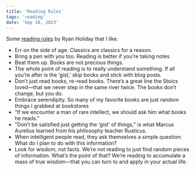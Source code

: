 ```yaml
---
title: 'Reading Rules'
tags: 'reading'
date: 'Sep 10, 2023'
---
```


Some [reading rules](https://ryanholiday.net/these-38-reading-rules-changed-my-life) by Ryan Holiday that I like.

- Err on the side of age. Classics are classics for a reason.
- Bring a pen with you too. Reading is better if you’re taking notes
- Beat them up. Books are not precious things.
- The whole point of reading is to really understand something. If all you’re after is the ‘gist,’ skip books and stick with blog posts.
- Don’t just read books, re-read books. There’s a great line the Stoics loved—that we never step in the same river twice. The books don’t change, but you do.
- Embrace serendipity. So many of my favorite books are just random things I grabbed at bookstores
- “If we encounter a man of rare intellect, we should ask him what books he reads.”
- "Don’t be satisfied just getting the ‘gist’ of things," is what Marcus Aurelius learned from his philosophy teacher Rusticus.
- When intelligent people read, they ask themselves a simple question: What do I plan to do with this information?
- Look for wisdom, not facts. We’re not reading to just find random pieces of information. What’s the point of that? We’re reading to accumulate a mass of true wisdom—that you can turn to and apply in your actual life.
